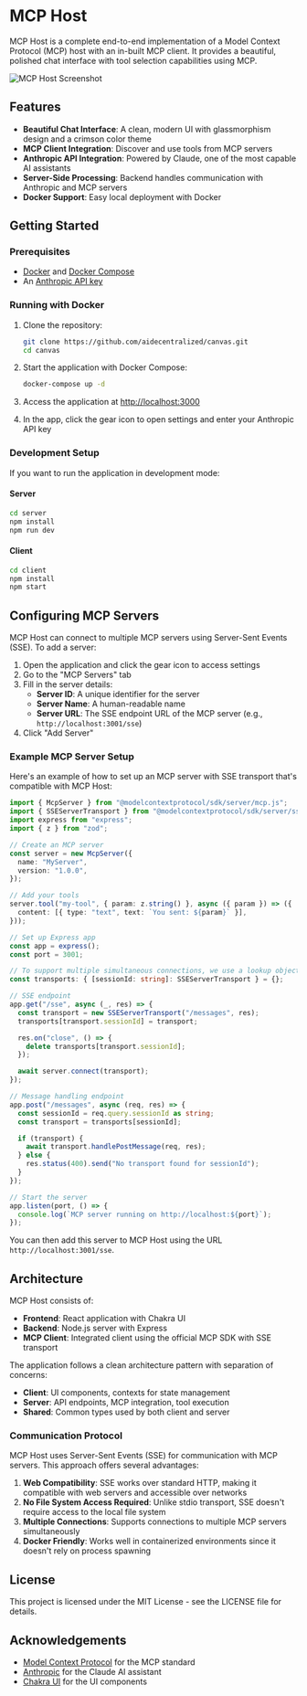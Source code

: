 # MCP Host

MCP Host is a complete end-to-end implementation of a Model Context Protocol (MCP) host with an in-built MCP client. It provides a beautiful, polished chat interface with tool selection capabilities using MCP.

![MCP Host Screenshot](/path/to/screenshot.png)

## Features

- **Beautiful Chat Interface**: A clean, modern UI with glassmorphism design and a crimson color theme
- **MCP Client Integration**: Discover and use tools from MCP servers
- **Anthropic API Integration**: Powered by Claude, one of the most capable AI assistants
- **Server-Side Processing**: Backend handles communication with Anthropic and MCP servers
- **Docker Support**: Easy local deployment with Docker

## Getting Started

### Prerequisites

- [Docker](https://docs.docker.com/get-docker/) and [Docker Compose](https://docs.docker.com/compose/install/)
- An [Anthropic API key](https://console.anthropic.com/)

### Running with Docker

1. Clone the repository:

   ```bash
   git clone https://github.com/aidecentralized/canvas.git
   cd canvas
   ```

2. Start the application with Docker Compose:

   ```bash
   docker-compose up -d
   ```

3. Access the application at [http://localhost:3000](http://localhost:3000)

4. In the app, click the gear icon to open settings and enter your Anthropic API key

### Development Setup

If you want to run the application in development mode:

#### Server

```bash
cd server
npm install
npm run dev
```

#### Client

```bash
cd client
npm install
npm start
```

## Configuring MCP Servers

MCP Host can connect to multiple MCP servers using Server-Sent Events (SSE). To add a server:

1. Open the application and click the gear icon to access settings
2. Go to the "MCP Servers" tab
3. Fill in the server details:
   - **Server ID**: A unique identifier for the server
   - **Server Name**: A human-readable name
   - **Server URL**: The SSE endpoint URL of the MCP server (e.g., `http://localhost:3001/sse`)
4. Click "Add Server"

### Example MCP Server Setup

Here's an example of how to set up an MCP server with SSE transport that's compatible with MCP Host:

```typescript
import { McpServer } from "@modelcontextprotocol/sdk/server/mcp.js";
import { SSEServerTransport } from "@modelcontextprotocol/sdk/server/sse.js";
import express from "express";
import { z } from "zod";

// Create an MCP server
const server = new McpServer({
  name: "MyServer",
  version: "1.0.0",
});

// Add your tools
server.tool("my-tool", { param: z.string() }, async ({ param }) => ({
  content: [{ type: "text", text: `You sent: ${param}` }],
}));

// Set up Express app
const app = express();
const port = 3001;

// To support multiple simultaneous connections, we use a lookup object
const transports: { [sessionId: string]: SSEServerTransport } = {};

// SSE endpoint
app.get("/sse", async (_, res) => {
  const transport = new SSEServerTransport("/messages", res);
  transports[transport.sessionId] = transport;

  res.on("close", () => {
    delete transports[transport.sessionId];
  });

  await server.connect(transport);
});

// Message handling endpoint
app.post("/messages", async (req, res) => {
  const sessionId = req.query.sessionId as string;
  const transport = transports[sessionId];

  if (transport) {
    await transport.handlePostMessage(req, res);
  } else {
    res.status(400).send("No transport found for sessionId");
  }
});

// Start the server
app.listen(port, () => {
  console.log(`MCP server running on http://localhost:${port}`);
});
```

You can then add this server to MCP Host using the URL `http://localhost:3001/sse`.

## Architecture

MCP Host consists of:

- **Frontend**: React application with Chakra UI
- **Backend**: Node.js server with Express
- **MCP Client**: Integrated client using the official MCP SDK with SSE transport

The application follows a clean architecture pattern with separation of concerns:

- **Client**: UI components, contexts for state management
- **Server**: API endpoints, MCP integration, tool execution
- **Shared**: Common types used by both client and server

### Communication Protocol

MCP Host uses Server-Sent Events (SSE) for communication with MCP servers. This approach offers several advantages:

1. **Web Compatibility**: SSE works over standard HTTP, making it compatible with web servers and accessible over networks
2. **No File System Access Required**: Unlike stdio transport, SSE doesn't require access to the local file system
3. **Multiple Connections**: Supports connections to multiple MCP servers simultaneously
4. **Docker Friendly**: Works well in containerized environments since it doesn't rely on process spawning

## License

This project is licensed under the MIT License - see the LICENSE file for details.

## Acknowledgements

- [Model Context Protocol](https://modelcontextprotocol.io/) for the MCP standard
- [Anthropic](https://www.anthropic.com/) for the Claude AI assistant
- [Chakra UI](https://chakra-ui.com/) for the UI components
